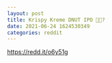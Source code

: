 ```yaml
--- 
layout: post 
title: Krispy Kreme DNUT IPO 🚀🚀? 
date: 2021-06-24 1624530349 
categories: reddit 
--- 
```

https://redd.it/o6y51g